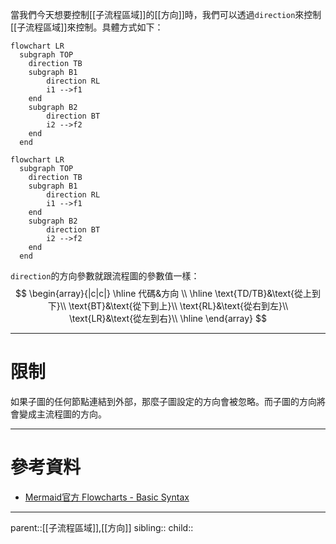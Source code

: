 當我們今天想要控制[[子流程區域]]的[[方向]]時，我們可以透過`direction`來控制[[子流程區域]]來控制。具體方式如下：
```Mermaid
flowchart LR
  subgraph TOP
    direction TB
    subgraph B1
        direction RL
        i1 -->f1
    end
    subgraph B2
        direction BT
        i2 -->f2
    end
  end
```
```mermaid
flowchart LR
  subgraph TOP
    direction TB
    subgraph B1
        direction RL
        i1 -->f1
    end
    subgraph B2
        direction BT
        i2 -->f2
    end
  end
```

`direction`的方向參數就跟流程圖的參數值一樣：
$$
\begin{array}{|c|c|}
\hline
代碼&方向
\\
\hline
\text{TD/TB}&\text{從上到下}\\
\text{BT}&\text{從下到上}\\
\text{RL}&\text{從右到左}\\
\text{LR}&\text{從左到右}\\
\hline
\end{array}
$$
- - -
# 限制
如果子圖的任何節點連結到外部，那麼子圖設定的方向會被忽略。而子圖的方向將會變成主流程圖的方向。
- - -
# 參考資料
- [Mermaid官方 Flowcharts - Basic Syntax](https://mermaid.js.org/syntax/flowchart.html#tagged-process-tagged-rectangle)
- - -
parent::[[子流程區域]],[[方向]]
sibling::
child::